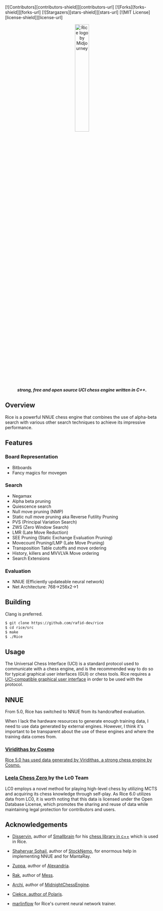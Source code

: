 [![Contributors][contributors-shield]][contributors-url]
[![Forks][forks-shield]][forks-url]
[![Stargazers][stars-shield]][stars-url]
[![MIT License][license-shield]][license-url]

<div align="center">
    <img src="./imgs/logo.png" alt="Rice logo by Midjourney" width="30%">
    <br>
    <br>
    <b><i>strong, free and open source UCI chess engine written in C++.</i></b>
</div>

## Overview
Rice is a powerful NNUE chess engine that combines the use of alpha-beta search with various other search techniques to achieve its impressive performance.

## Features

### Board Representation
* Bitboards
* Fancy magics for movegen

### Search

* Negamax
* Alpha beta pruning
* Quiescence search
* Null move pruning (NMP)
* Static null move pruning aka Reverse Futility Pruning
* PVS (Principal Variation Search)
* ZWS (Zero Window Search)
* LMR (Late Move Reduction)
* SEE Pruning (Static Exchange Evaluation Pruning)
* Movecount Pruning/LMP (Late Move Pruning)
* Transposition Table cutoffs and move ordering
* History, killers and MVVLVA Move ordering
* Search Extensions

### Evaluation
* NNUE (Efficiently updateable neural network)
* Net Architecture: 768->256x2->1

## Building

Clang is preferred.

```bash
$ git clone https://github.com/rafid-dev/rice
$ cd rice/src
$ make 
$ ./Rice
```

## Usage
The Universal Chess Interface (UCI) is a standard protocol used to communicate with
a chess engine, and is the recommended way to do so for typical graphical user interfaces
(GUI) or chess tools. Rice requires a <a href="https://www.chessprogramming.org/UCI#GUIs">UCI-compatible graphical user interface</a> in order to be used with the protocol.

## NNUE
From 5.0, Rice has switched to NNUE from its handcrafted evaluation.

When I lack the hardware resources to generate enough training data, I need to use data generated by external engines. However, I think it's important to be transparent about the use of these engines and where the training data comes from.

### <a href="https://github.com/cosmobobak/viridithas/"> Viridithas by Cosmo
Rice 5.0 has used data generated by Viridithas, a strong chess engine by Cosmo.

### <a href="https://lczero.org"> Leela Chess Zero </a> by the Lc0 Team
LC0 employs a novel method for playing high-level chess by utilizing MCTS and acquiring its chess knowledge through self-play. As Rice 6.0 utilizes data from LC0, it is worth noting that this data is licensed under the Open Database License, which promotes the sharing and reuse of data while maintaining legal protection for contributors and users.

## Acknowledgements

* <a href="https://github.com/Disservin">Disservin</a>, author of <a href="https://github.com/Disservin/Smallbrain">Smallbrain</a> for his <a href="https://github.com/Disservin/chess-library">chess library in c++</a> which is used in Rice.

* <a href="https://github.com/TheBlackPlague">Shaheryar Sohail</a>, author of <a href="https://github.com/TheBlackPlague/StockNemo">StockNemo<a>, for enormous help in implementing NNUE and for MantaRay.

* <a href="https://github.com/pgg106">Zuppa</a>, author of <a href="https://github.com/PGG106/Alexandria/">Alexandria</a>.
* <a href="https://github.com/raklaptudirm">Rak</a>, author of <a href="https://github.com/raklaptudirm/mess">Mess</a>.
* <a href="https://github.com/archishou">Archi</a>, author of <a href="https://github.com/archishou/MidnightChessEngine">MidnightChessEngine<a>.
* <a href="https://github.com/Ciekce">Ciekce, author of <a href="https://github.com/Ciekce/Polaris">Polaris<a>.

* <a href="https://github.com/dsekercioglu/marlinflow">marlinflow</a> for Rice's current neural network trainer.
